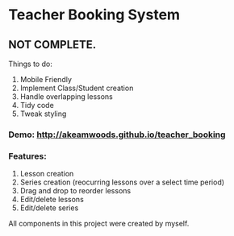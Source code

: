 # Teacher Booking System
## NOT COMPLETE.
Things to do:
1. Mobile Friendly
2. Implement Class/Student creation
3. Handle overlapping lessons
4. Tidy code
5. Tweak styling

### Demo: http://akeamwoods.github.io/teacher_booking

### Features:
1. Lesson creation
2. Series creation (reocurring lessons over a select time period)
3. Drag and drop to reorder lessons
4. Edit/delete lessons
5. Edit/delete series

All components in this project were created by myself.

